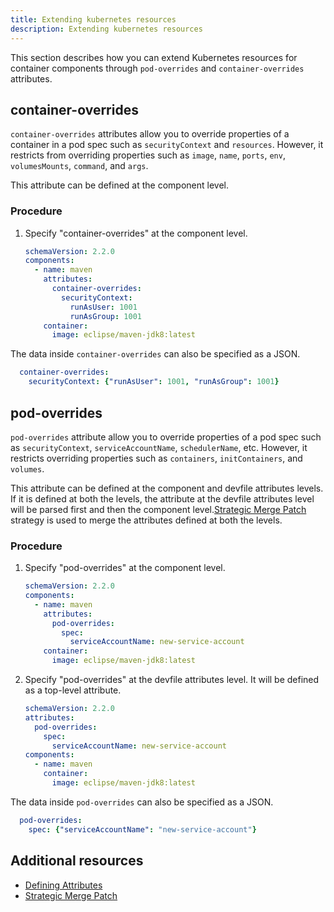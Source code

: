 ```yaml
---
title: Extending kubernetes resources
description: Extending kubernetes resources
---
```


This section describes how you can extend Kubernetes resources for container components through `pod-overrides` and `container-overrides` attributes.

## container-overrides

`container-overrides` attributes allow you to override properties of a container in a pod spec such as `securityContext` and `resources`. However, it restricts from overriding properties such as `image`, `name`, `ports`, `env`, `volumesMounts`, `command`, and `args`.

This attribute can be defined at the component level.

### Procedure
1. Specify "container-overrides" at the component level.
    ```yaml {% title="Specify container-overrides to override security context for container at component level" filename="devfile.yaml" %}
    schemaVersion: 2.2.0
    components:
      - name: maven
        attributes:
          container-overrides:
            securityContext:
              runAsUser: 1001
              runAsGroup: 1001
        container:
          image: eclipse/maven-jdk8:latest
    ```

The data inside `container-overrides` can also be specified as a JSON.
```yaml
  container-overrides:
    securityContext: {"runAsUser": 1001, "runAsGroup": 1001}
```

## pod-overrides

`pod-overrides` attribute allow you to override properties of a pod spec such as `securityContext`, `serviceAccountName`, `schedulerName`, etc. However, it restricts overriding properties such as `containers`, `initContainers`, and `volumes`.


This attribute can be defined at the component and devfile attributes levels. If it is defined at both the levels, the attribute at the devfile attributes level will be parsed first and then the component level.[Strategic Merge Patch](https://github.com/kubernetes/community/blob/master/contributors/devel/sig-api-machinery/strategic-merge-patch.md#basic-patch-format) strategy is used to merge the attributes defined at both the levels.


### Procedure
1. Specify "pod-overrides" at the component level.
    ```yaml {% title="Specify pod-overrides to override security context for container at component level" filename="devfile.yaml" %}
    schemaVersion: 2.2.0
    components:
      - name: maven
        attributes:
          pod-overrides:
            spec:
              serviceAccountName: new-service-account
        container:
          image: eclipse/maven-jdk8:latest
    ```

2. Specify "pod-overrides" at the devfile attributes level. It will be defined as a top-level attribute.
    ```yaml {% title="Specify pod-overrides to override resources for container at the devfile level" filename="devfile.yaml" %}
    schemaVersion: 2.2.0
    attributes:
      pod-overrides:
        spec:
          serviceAccountName: new-service-account
    components:
      - name: maven
        container:
          image: eclipse/maven-jdk8:latest
    ```

The data inside `pod-overrides` can also be specified as a JSON.
```yaml
  pod-overrides:
    spec: {"serviceAccountName": "new-service-account"}
```

## Additional resources
- [Defining Attributes](./defining-attributes.md)
- [Strategic Merge Patch](https://github.com/kubernetes/community/blob/master/contributors/devel/sig-api-machinery/strategic-merge-patch.md#basic-patch-format)
